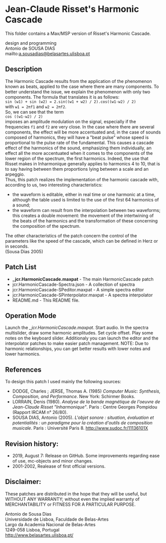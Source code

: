 # Jean-Claude Risset's Harmonic Cascade
This folder contains a Max/MSP version of Risset's Harmonic Cascade.<br>

design and programming<br>
Antonio de SOUSA DIAS<br>
mailto:a.sousadias@belasartes.ulisboa.pt


## Description
The Harmonic Cascade results from the application of the phenomenon known as beats, applied to the case where there are many components. To better understand the issue, we explain the phenomenon with only two components. The formula that translates it is as follows:<br/>
`sin (w1) + sin (w2) = 2.sin((w1 + w2) / 2).cos((w1-w2) / 2)`<br/>
with `w1 = 2πf1` and `w2 = 2πf2`.<br/>
So, we can see that the term<br/>
`cos ((w1-w2) / 2)`<br/>
imposes an amplitude modulation on the signal, especially if the frequencies `f1` and `f2` are very close. In the case where there are several components, the effect will be more accentuated and, in the case of sounds composed of harmonics, they will have a "beat pulse" whose speed is proportional to the pulse rate of the fundamental. This causes a cascade effect of the harmonics of the sound, emphasizing them individually, an effect all the more accentuated when it comes to the components of the lower region of the spectrum, the first harmonics. Indeed, the use that Risset makes in Inharmonique generally applies to harmonics 4 to 10, that is to say having between them proportions lying between a scale and an arpeggio.<br/>
Thus, this patch realizes the implementation of the harmonic cascade with, according to us, two interesting characteristics:<br/>
- the waveform is editable, either in real time or one harmonic at a time, although the table used is limited to the use of the first 64 harmonics of a sound;<br/>
- the waveform can result from the interpolation between two waveforms; this creates a double movement: the movement of the intertwining of the beats of the harmonics and the transformation of these concerning the composition of the spectrum.<br/>

The other characteristics of the patch concern the control of the parameters like the speed of the cascade, which can be defined in Herz or in seconds.<br/>
 (Sousa Dias 2005)

## Patch List
- __\_jcr.HarmonicCascade.maxpat__ - The main HarmonicCascade patch<br/>
- jcr.HarmonicCascade-Spectra.json - A collection of spectra<br/>
- jcr.HarmonicCascade-SPeditor.maxpat - A simple spectra editor<br/>
- jcr.HarmonicCascade-SPinterpolator.maxpat - A spectra interpolator<br/>
- README.md - This README file.<br/>

## Operation Mode
Launch the _\_jcr.HarmonicCascade.maxpat_.
Start audio.
In the spectra multislider, draw some harmonic amplitudes. Set cycle offset.
Play some notes on the keyboard slider.
Additionaly you can launch the editor and the interpolator patches to make easier patch management.
NOTE: Due to harmonic relationships, you can get better results with lower notes and lower harmonics.

## References
To design this patch I used mainly the following sources:<br>
- DODGE, Charles ; JERSE, Thomas A. (1985) _Computer Music: Synthesis, Composition, and Performance_. New York: Schirmer Books.
- LORRAIN, Denis (1980). _Analyse de la bande magnétique de l'oeuvre de Jean-Claude Risset "Inharmonique"_. Paris : Centre Georges Pompidou (Rapport IRCAM n° 26/80).
- SOUSA DIAS, Antonio (2005). _L'objet sonore : situation, évaluation et potentialités : un paradigme pour la création d'outils de composition musicale_. Paris : Université Paris 8. http://www.sudoc.fr/11136101X


## Revision history:
- 2019, August 7: Release on GitHub. Some improvements regarding ease of use, mc-objects and minor changes.
- 2001-2002, Realease of first official versions.

## Disclaimer:
These patches are distributed in the hope that they will be useful, but WITHOUT ANY WARRANTY; without even the implied warranty of MERCHANTABILITY or FITNESS FOR A PARTICULAR PURPOSE.<br>


Antonio de Sousa Dias<br>
Universidade de Lisboa, Faculdade de Belas-Artes<br>
Largo da Academia Nacional de Belas-Artes<br>
1249-058 Lisboa, Portugal<br>
http://www.belasartes.ulisboa.pt/
